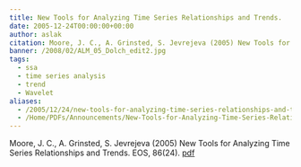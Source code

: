 ```yaml
---
title: New Tools for Analyzing Time Series Relationships and Trends.
date: 2005-12-24T00:00:00+00:00
author: aslak
citation: Moore, J. C., A. Grinsted, S. Jevrejeva (2005) New Tools for Analyzing Time Series Relationships and Trends. EOS, 86(24).
banner: /2008/02/ALM_05_Dolch_edit2.jpg
tags:
  - ssa
  - time series analysis
  - trend
  - Wavelet
aliases:
  - /2005/12/24/new-tools-for-analyzing-time-series-relationships-and-trends/
  - /Home/PDFs/Announcements/New-Tools-for-Analyzing-Time-Series-Relationships-and-Trends-
---
```

Moore, J. C., A. Grinsted, S. Jevrejeva (2005) New Tools for Analyzing Time Series Relationships and Trends. EOS, 86(24). [pdf](/Home/PDFs/moore-eos05_stat_tools.pdf?attredirects=0)
